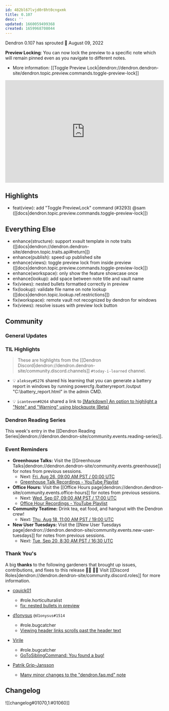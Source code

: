 ```yaml
---
id: 482bl67lvjd0r8ht0cngxmk
title: 0.107
desc: ''
updated: 1660059499368
created: 1659968708044
---
```


Dendron 0.107 has sprouted  🌱
August 09, 2022

**Preview Locking**: You can now lock the preview to a specific note which will remain pinned even as you navigate to different notes.

- More information: [[Toggle Preview Lock|dendron://dendron.dendron-site/dendron.topic.preview.commands.toggle-preview-lock]]

<div style="position: relative; padding-bottom: 64.5933014354067%; height: 0;"><iframe src="https://www.loom.com/embed/6e35934a0c534f3585e750e5eef2e739" frameborder="0" webkitallowfullscreen mozallowfullscreen allowfullscreen style="position: absolute; top: 0; left: 0; width: 100%; height: 100%;"></iframe></div>


## Highlights

- feat(view): add "Toggle PreviewLock" command (#3293) @sam ([[docs|dendron.topic.preview.commands.toggle-preview-lock]])

## Everything Else

- enhance(structure): support xvault template in note traits ([[docs|dendron://dendron.dendron-site/dendron.topic.traits.api#return]])
- enhance(publish): speed up published site
- enhance(views): toggle preview lock from inside preview ([[docs|dendron.topic.preview.commands.toggle-preview-lock]])
- enhance(workspace): only show the feature showcase once 
- enhance(lookup): add space between note title and vault name
- fix(views): nested bullets formatted correctly in preview
- fix(lookup): validate file name on note lookup ([[docs|dendron.topic.lookup.ref.restrictions]])
- fix(workspace): remote vault not recognized by dendron for windows
- fix(views): resolve issues with preview lock button

## Community

### General Updates

### TIL Highlights

> These are highlights from the [[Dendron Discord|dendron://dendron.dendron-site/community.discord.channels]] `#today-i-learned` channel.

- 💡 `aleksey#5276` shared his learning that you can generate a battery report in windows by running powercfg /batteryreport /output "C:\battery_report.html" in the admin CMD.

- 💡 `icanteven#0264` shared a link to [[Markdown] An option to highlight a "Note" and "Warning" using blockquote (Beta)](https://github.com/community/community/discussions/16925)


### Dendron Reading Series

This week's entry in the [[Dendron Reading Series|dendron://dendron.dendron-site/community.events.reading-series]].

### Event Reminders

- **Greenhouse Talks:** Visit the [[Greenhouse Talks|dendron://dendron.dendron-site/community.events.greenhouse]] for notes from previous sessions.
    - Next: [Fri, Aug 26, 09:00 AM PST / 00:00 UTC](https://link.dendron.so/luma)
    - [Greenhouse Talk Recordings - YouTube Playlist](https://link.dendron.so/greenhouse)
- **Office Hours:** Visit the [[Office Hours page|dendron://dendron.dendron-site/community.events.office-hours]] for notes from previous sessions.
    - Next: [Wed, Sep 07, 09:00 AM PST / 17:00 UTC](https://link.dendron.so/luma)
    - [Office Hour Recordings - YouTube Playlist](https://link.dendron.so/6yPa)
- **Community Teatime:** Drink tea, eat food, and hangout with the Dendron crew!
    - Next: [Thu, Aug 18, 11:00 AM PST / 19:00 UTC](https://link.dendron.so/luma)
- **New User Tuesdays:** Visit the [[New User Tuesdays page|dendron://dendron.dendron-site/community.events.new-user-tuesdays]] for notes from previous sessions.
    - Next: [Tue, Sep 20, 8:30 AM PST / 16:30 UTC](https://link.dendron.so/luma)

### Thank You's

A big **thanks** to the following gardeners that brought up issues, contributions, and fixes to this release :man_farmer: :woman_farmer: 
Visit [[Discord Roles|dendron://dendron.dendron-site/community.discord.roles]] for more information.

- [cquick01](https://github.com/cquick01)
  - #role.horticulturalist
  - [fix: nested bullets in preview](https://github.com/dendronhq/dendron/pull/3326)
  
- [d1onysus](https://github.com/dweisiger) `@d1onysus#1514`
  - #role.bugcatcher
  - [Viewing header links scrolls past the header text](https://github.com/dendronhq/dendron/issues/3354)

- [Virile](https://github.com/eshoberg)  
  - #role.bugcatcher  
  - [GoToSiblingCommand: You found a bug!](https://github.com/dendronhq/dendron/issues/3355)

- [Patrik Grip-Jansson](https://github.com/kap42)  
  - [Many minor changes to the "dendron.faq.md" note](https://github.com/dendronhq/dendron-site/pull/590)

## Changelog
![[changelog#01070,1:#01060]]
